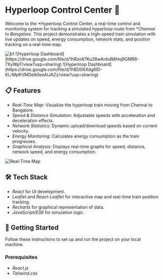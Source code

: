# Hyperloop Control Center 🚄

Welcome to the *Hyperloop Control Center, a real-time control and monitoring system for tracking a simulated hyperloop route from **Chennai* to *Bangalore*. This project demonstrates a high-speed train simulation with live updates on speed, energy consumption, network stats, and position tracking on a real-time map.

<img alt="b1" src="https://drive.google.com/file/d/1hRzo67Ku28wAirbdMlHq9GMR8-7XyWpT/view?usp=sharing"  />
![Hyperloop Dashboard](https://drive.google.com/file/d/1hRzo67Ku28wAirbdMlHq9GMR8-7XyWpT/view?usp=sharing)
![Hyperloop Dashboard](https://drive.google.com/file/d/1hBD0XXdg6ID-KLrMpKVMDeA0eeAiJAZz/view?usp=sharing)

## 📋 Features

- *Real-Time Map*: Visualize the hyperloop train moving from Chennai to Bangalore.
- *Speed & Distance Simulation*: Adjustable speeds with acceleration and deceleration effects.
- *Network Statistics*: Dynamic upload/download speeds based on current velocity.
- *Energy Monitoring*: Calculates energy consumption as the train progresses.
- *Graphical Analysis*: Displays real-time graphs for speed, distance, network speed, and energy consumption.

![Real-Time Map](https://via.placeholder.com/800x400?text=Real-Time+Map)

## 🛠 Tech Stack

- *React* for UI development.
- *Leaflet* and *React-Leaflet* for interactive map and real-time train position tracking.
- *Recharts* for graphical representation of data.
- *JavaScript/ES6* for simulation logic.

## 🚀 Getting Started

Follow these instructions to set up and run the project on your local machine.

### Prerequisites
- *React.js*
- *Tailwind.css*



